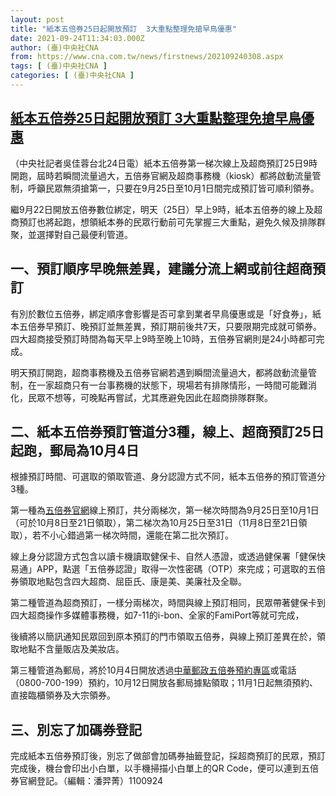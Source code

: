 ```yaml
---
layout: post
title: "紙本五倍券25日起開放預訂  3大重點整理免搶早鳥優惠"
date: 2021-09-24T11:34:03.000Z
author: (臺)中央社CNA
from: https://www.cna.com.tw/news/firstnews/202109240308.aspx
tags: [ (臺)中央社CNA ]
categories: [ (臺)中央社CNA ]
---
```

<!--1632483243000-->
[紙本五倍券25日起開放預訂  3大重點整理免搶早鳥優惠](https://www.cna.com.tw/news/firstnews/202109240308.aspx)
------

<div>
<div></div><div class="paragraph"><p>（中央社記者吳佳蓉台北24日電）紙本五倍券第一梯次線上及超商預訂25日9時開跑，屆時若瞬間流量過大，五倍券官網及超商事務機（kiosk）都將啟動流量管制，呼籲民眾無須搶第一，只要在9月25日至10月1日間完成預訂皆可順利領券。</p><p>繼9月22日開放五倍券數位綁定，明天（25日）早上9時，紙本五倍券的線上及超商預訂也將起跑，想領紙本券的民眾行動前可先掌握三大重點，避免久候及排隊群聚，並選擇對自己最便利管道。</p><h2>一、預訂順序早晚無差異，建議分流上網或前往超商預訂</h2><p>有別於數位五倍券，綁定順序會影響是否可拿到業者早鳥優惠或是「好食券」，紙本五倍券早預訂、晚預訂並無差異，預訂期前後共7天，只要限期完成就可領券。四大超商接受預訂時間為每天早上9時至晚上10時，五倍券官網則是24小時都可完成。</p><p>明天預訂開跑，超商事務機及五倍券官網若遇到瞬間流量過大，都將啟動流量管制，在一家超商只有一台事務機的狀態下，現場若有排隊情形，一時間可能難消化，民眾不想等，可晚點再嘗試，尤其應避免因此在超商排隊群聚。</p><h2>二、紙本五倍券預訂管道分3種，線上、超商預訂25日起跑，郵局為10月4日</h2><p>根據預訂時間、可選取的領取管道、身分認證方式不同，紙本五倍券的預訂管道分3種。</p><p>第一種為<a href="https://5000.gov.tw/">五倍券官網</a>線上預訂，共分兩梯次，第一梯次時間為9月25日至10月1日（可於10月8日至21日領取），第二梯次為10月25日至31日（11月8日至21日領取），若不小心錯過第一梯次時間，還能在第二批次預訂。</p><p>線上身分認證方式包含以讀卡機讀取健保卡、自然人憑證，或透過健保署「健保快易通」APP，點選「五倍券認證」取得一次性密碼（OTP）來完成；可選取的五倍券領取地點包含四大超商、屈臣氏、康是美、美廉社及全聯。</p><p>第二種管道為超商預訂，一樣分兩梯次，時間與線上預訂相同，民眾帶著健保卡到四大超商操作多媒體事務機，如7-11的i-bon、全家的FamiPort等就可完成，</p><p>後續將以簡訊通知民眾回到原本預訂的門市領取五倍券，與線上預訂差異在於，領取地點不含量販店及美妝店。</p><p>第三種管道為郵局，將於10月4日開放透過<a href="https://subservices.post.gov.tw/post/internet/5000/reservation/index.jsp?fbclid=IwAR2IfcNswLUmBmuI6i8ZVsq_7E80gJgDTnWesTKj_eSTf_MUMiyl-TbX7yo">中華郵政五倍券預約專區</a>或電話（0800-700-199）預約，10月12日開放各郵局據點領取；11月1日起無須預約、直接臨櫃領券及大宗領券。</p><h2>三、別忘了加碼券登記</h2><p>完成紙本五倍券預訂後，別忘了做部會加碼券抽籤登記，採超商預訂的民眾，預訂完成後，機台會印出小白單，以手機掃描小白單上的QR Code，便可以連到五倍券官網登記。（編輯：潘羿菁）1100924</p></div>
</div>
